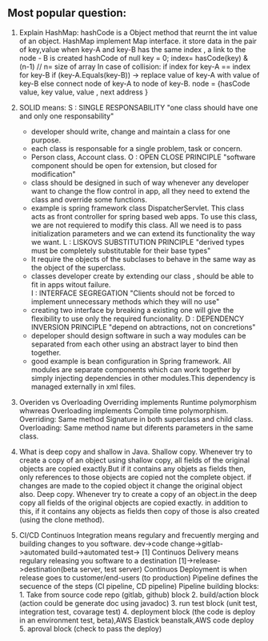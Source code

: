 ## Most popular question:

1. Explain HashMap:
   hashCode is a Object method that reurnt the int value of an object.
   HashMap implement Map interface.
   it store data in the pair of key,value
   when key-A and key-B has the same index , a link to the node - B is created
   hashCode of null key = 0;
   index= hasCode(key) & (n-1) // n= size of array
   In case of collision:
   if index for key-A == index for key-B 
      if (key-A.Equals(key-B)) -> replace value of key-A with value of key-B
      else
           connect node of key-A to node of key-B.
   node = {hasCode value, key value, value , next address }          
   
2. SOLID means:
   S : SINGLE RESPONSABILITY "one class should have one and only one responsability"
     - developer should write, change and maintain a class for one purpose.
     - each class is responsable for a single problem, task or concern.
     - Person class, Account class.
   O : OPEN CLOSE PRINCIPLE "software component should be open for extension, but closed for modification"
     - class should be designed in such of way whenever any developer want to change the flow control in app, all they
       need to extend the class and override some functions.
     - example is spring framework class DispatcherServlet. This class acts as front controller for spring based web apps.
       To use this class, we are not requiered to modify this class. All we need is to pass initialization parameters and
       we can extend its functionality the way we want.
   L : LISKOVS SUBSTITUTION PRINCIPLE "derived types must be completely substitutable for their base types"
     - It require the objects of the subclases to behave in the same way as the object of the superclass.
     - classes developer create by extending our class , should be able to fit in apps witout failure.  
   I : INTERFACE SEGREGATION "Clients should not be forced to implement unnecessary methods which they will no use"
     - creating two interface by breaking a existing one will give the flexibility to use only the required funcionality.
   D : DEPENDENCY INVERSION PRINCIPLE "depend on abtractions, not on concretions"
     - depeloper should design software in such a way modules can be separated from each other using an abstract layer to
       bind then together.
     - good example is bean configuration in Spring framework. All modules are separate components which can work together by 
       simply injecting dependencies in other modules.This dependency is managed externally in xml files.
       
3. Overiden vs Overloading
       Overriding implements Runtime polymorphism whwreas Overloading implements Compile time polymorphism.
       Overriding: Same method Signature in both superclass and child class.
       Overloading: Same method name but diferents parameters in the same class.
4. What is deep copy and shallow in Java.
       Shallow copy.
       Whenever try to create a copy of an object using shallow copy, all fields of the original objects are copied
       exactly.But if it contains any objets as fields then, only references to those objects are copied not the complete 
       object. if changes are made to the copied object it change the original object also.
       Deep copy.
       Whenever try to create a copy of an object.in the deep copy all fields of the original objects are copied exactly.
       in addition to this, if it contains any objects as fields then copy of those is also created (using the clone method).
5. CI/CD
       Continuos Integration means regulary and frecuently merging and building changes to you software.
       dev->code change->gitlab->automated build->automated test-> [1]
       Continuos Delivery means regulary releasing you software to a destination
       [1]->release->destination(beta server, test server)
       Continuos Deployment is when release goes to customer/end-users (to production)
       Pipeline defines the secuence of the steps (CI pipeline, CD pipeline)
       Pipeline building blocks:
       1. Take from source code repo (gitlab, github) block
       2. build/action block (action could be generate doc using javadoc)
       3. run test block (unit test, integration test, covarage test)
       4. deployment block (the code is deploy in an environment test, beta),AWS Elastick beanstalk,AWS code deploy
       5. aproval block (check to pass the deploy)
       
       